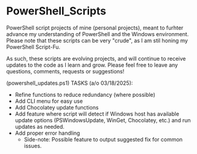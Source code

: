 # PowerShell_Scripts
PowerShell script projects of mine (personal projects), meant to furhter advance my understanding of PowerShell and the Windows environment.
Please note that these scripts can be very "crude", as I am stil honing my PowerShell Script-Fu.

As such, these scripts are evolving projects, and will continue to receive updates to the code as I learn and grow.
Please feel free to leave any questions, comments, requests or suggestions!

(powershell_updates.ps1) TASKS (a/o 03/18/2025):
  + Refine functions to reduce redundancy (where possible)
  + Add CLI menu for easy use
  + Add Chocolatey update functions
  + Add feature where script will detect if Windows host has available update options (PSWindowsUpdate, WinGet, Chocolatey, etc.) and run updates as needed.
  + Add proper error handling
      - Side-note: Possible feature to output suggested fix for common issues.
